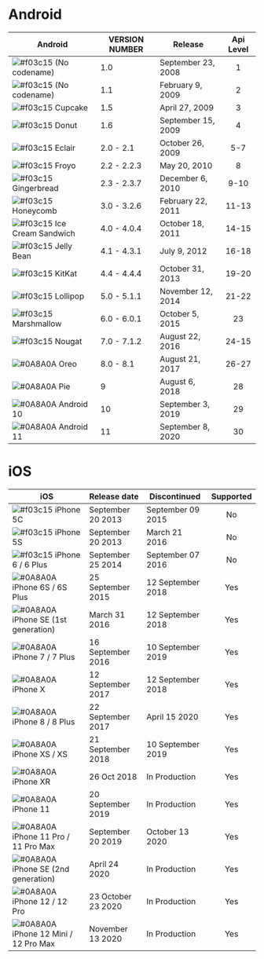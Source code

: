 # Android

| Android | VERSION NUMBER |  Release | Api Level |
| ------ | ------ | ------ |:------: |
| ![#f03c15](https://placehold.it/15/f03c15/000000?text=+) (No codename) | 1.0 | September 23, 2008 | 1 |
| ![#f03c15](https://placehold.it/15/f03c15/000000?text=+) (No codename) | 1.1 | February 9, 2009 | 2 |
| ![#f03c15](https://placehold.it/15/f03c15/000000?text=+) Cupcake | 1.5 | April 27, 2009 | 3 |
| ![#f03c15](https://placehold.it/15/f03c15/000000?text=+) Donut | 1.6 | September 15, 2009 | 4 |
| ![#f03c15](https://placehold.it/15/f03c15/000000?text=+) Eclair  | 2.0 - 2.1 | October 26, 2009 | 5-7 |
| ![#f03c15](https://placehold.it/15/f03c15/000000?text=+) Froyo | 2.2 - 2.2.3 | May 20, 2010 | 8 |
| ![#f03c15](https://placehold.it/15/f03c15/000000?text=+) Gingerbread | 2.3 - 2.3.7 | December 6, 2010 | 9-10 |
| ![#f03c15](https://placehold.it/15/f03c15/000000?text=+) Honeycomb | 3.0 - 3.2.6 | February 22, 2011 | 11-13 |
| ![#f03c15](https://placehold.it/15/f03c15/000000?text=+) Ice Cream Sandwich | 4.0 - 4.0.4 | October 18, 2011 | 14-15 |
| ![#f03c15](https://placehold.it/15/f03c15/000000?text=+) Jelly Bean | 4.1 - 4.3.1 | July 9, 2012 | 16-18 |
| ![#f03c15](https://placehold.it/15/f03c15/000000?text=+) KitKat | 4.4 - 4.4.4 | October 31, 2013 | 19-20 |
| ![#f03c15](https://placehold.it/15/f03c15/000000?text=+) Lollipop | 5.0 - 5.1.1 | November 12, 2014 | 21-22 |
| ![#f03c15](https://placehold.it/15/f03c15/000000?text=+) Marshmallow | 6.0 - 6.0.1 | October 5, 2015 | 23 |
| ![#f03c15](https://placehold.it/15/f03c15/000000?text=+) Nougat | 7.0 - 7.1.2 | August 22, 2016 | 24-15 |
| ![#0A8A0A](https://placehold.it/15/0A8A0A/000000?text=+) Oreo | 8.0 - 8.1 | August 21, 2017 | 26-27 |
| ![#0A8A0A](https://placehold.it/15/0A8A0A/000000?text=+) Pie | 9 | August 6, 2018 | 28 |
| ![#0A8A0A](https://placehold.it/15/0A8A0A/000000?text=+) Android 10 | 10 | September 3, 2019 | 29 |
| ![#0A8A0A](https://placehold.it/15/0A8A0A/000000?text=+) Android 11 | 11 | September 8, 2020 | 30 |


# iOS

| iOS | Release date | Discontinued | Supported |
| ------ | ------ | ------ |:------: |
| ![#f03c15](https://placehold.it/15/f03c15/000000?text=+) iPhone 5C | September 20 2013 | September 09 2015 | No |
| ![#f03c15](https://placehold.it/15/f03c15/000000?text=+) iPhone 5S | September 20 2013 | March 21 2016 | No |
| ![#f03c15](https://placehold.it/15/f03c15/000000?text=+) iPhone 6 / 6 Plus | September 25 2014 | September 07 2016 | No |
| ![#0A8A0A](https://placehold.it/15/0A8A0A/000000?text=+) iPhone 6S / 6S Plus | 25 September 2015 | 12 September 2018 | Yes |
| ![#0A8A0A](https://placehold.it/15/0A8A0A/000000?text=+) iPhone SE (1st generation) | March 31 2016 | 12 September 2018 | Yes |
| ![#0A8A0A](https://placehold.it/15/0A8A0A/000000?text=+) iPhone 7 / 7 Plus | 16 September 2016 | 10 September 2019 | Yes |
| ![#0A8A0A](https://placehold.it/15/0A8A0A/000000?text=+) iPhone X | 12 September 2017 | 12 September 2018 | Yes |
| ![#0A8A0A](https://placehold.it/15/0A8A0A/000000?text=+) iPhone 8 / 8 Plus | 22 September 2017 | April 15 2020 | Yes |
| ![#0A8A0A](https://placehold.it/15/0A8A0A/000000?text=+) iPhone XS / XS | 21 September 2018 | 10 September 2019 | Yes |
| ![#0A8A0A](https://placehold.it/15/0A8A0A/000000?text=+) iPhone XR | 26 Oct 2018 | In Production | Yes |
| ![#0A8A0A](https://placehold.it/15/0A8A0A/000000?text=+) iPhone 11	 | 20 September 2019 | In Production | Yes |
| ![#0A8A0A](https://placehold.it/15/0A8A0A/000000?text=+) iPhone 11 Pro / 11 Pro Max | September 20 2019 | October 13 2020 | Yes |
| ![#0A8A0A](https://placehold.it/15/0A8A0A/000000?text=+) iPhone SE (2nd generation) | April 24 2020 | In Production | Yes |
| ![#0A8A0A](https://placehold.it/15/0A8A0A/000000?text=+) iPhone 12 / 12 Pro | 23 October 23 2020 | In Production | Yes |
| ![#0A8A0A](https://placehold.it/15/0A8A0A/000000?text=+) iPhone 12 Mini / 12 Pro Max | November 13 2020 | In Production | Yes |

